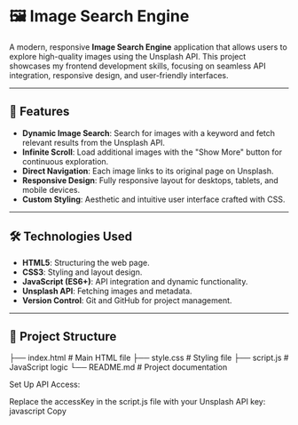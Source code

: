 # 🖼️ Image Search Engine

A modern, responsive **Image Search Engine** application that allows users to explore high-quality images using the Unsplash API. This project showcases my frontend development skills, focusing on seamless API integration, responsive design, and user-friendly interfaces.

---

## 🚀 Features

- **Dynamic Image Search**: Search for images with a keyword and fetch relevant results from the Unsplash API.
- **Infinite Scroll**: Load additional images with the "Show More" button for continuous exploration.
- **Direct Navigation**: Each image links to its original page on Unsplash.
- **Responsive Design**: Fully responsive layout for desktops, tablets, and mobile devices.
- **Custom Styling**: Aesthetic and intuitive user interface crafted with CSS.

---

## 🛠️ Technologies Used

- **HTML5**: Structuring the web page.
- **CSS3**: Styling and layout design.
- **JavaScript (ES6+)**: API integration and dynamic functionality.
- **Unsplash API**: Fetching images and metadata.
- **Version Control**: Git and GitHub for project management.

---

## 📂 Project Structure


├── index.html # Main HTML file ├── style.css # Styling file ├── script.js # JavaScript logic └── README.md # Project documentation

Set Up API Access:

Replace the accessKey in the script.js file with your Unsplash API key:
javascript
Copy





